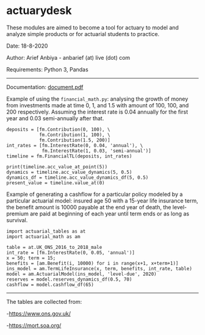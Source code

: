 # actuarydesk

These modules are aimed to become a tool for actuary to model and analyze simple products or for actuarial students to practice. 

Date: 18-8-2020

Author: Arief Anbiya - anbarief (at) live (dot) com

Requirements: Python 3, Pandas

---

Documentation: [document.pdf](https://github.com/anbarief/actuarydesk/raw/master/document.pdf)

Example of using the `financial_math.py`: analysing the growth of money from investments made at time 0, 1, and 1.5 with amount of 100, 100, and 200 respectively.
Assuming the interest rate is 0.04 annually for the first year and 0.03 semi-annually after that.

```import financial_math as fm
deposits = [fm.Contribution(0, 100), \
            fm.Contribution(1, 100), \
            fm.Contribution(1.5, 200)]
int_rates = [fm.InterestRate(0, 0.04, 'annual'), \
             fm.InterestRate(1, 0.03, 'semi-annual')]
timeline = fm.FinancialTL(deposits, int_rates)

print(timeline.acc_value_at_point(5))
dynamics = timeline.acc_value_dynamics(5, 0.5)
dynamics_df = timeline.acc_value_dynamics_df(5, 0.5)
present_value = timeline.value_at(0)
```

Example of generating a cashflow for a particular policy modeled by a particular actuarial model: insured age 50 with a 15-year life insurance term, the benefit amount is 10000 
payable at the end year of death, the level-premium are paid at beginning of each year until term ends or as long as survival.

```import financial_math as fm
import actuarial_tables as at
import actuarial_math as am

table = at.UK_ONS_2016_to_2018_male
int_rate = [fm.InterestRate(0, 0.05, 'annual')]
x = 50; term = 15;
benefits = [am.Benefit(i, 10000) for i in range(x+1, x+term+1)]
ins_model = am.TermLifeInsurance(x, term, benefits, int_rate, table)
model = am.ActuarialModel(ins_model, 'level-due', 2020)
reserves = model.reserves_dynamics_df(0.5, 70)
cashflow = model.cashflow_df(65)
```
---

The tables are collected from:

-https://www.ons.gov.uk/

-https://mort.soa.org/
